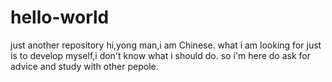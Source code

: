 # hello-world
just another repository
hi,yong man,i am Chinese.
what i am looking for just is to develop myself,i don't know what i should do.
so i'm here do ask for advice and study with other pepole.
